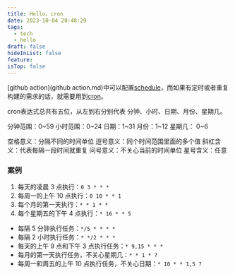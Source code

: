 ```yaml
---
title: Hello，cron
date: 2023-10-04 20:48:29
tags:
  - tech
  - hello
draft: false
hideInList: false
feature: 
isTop: false
---
```


[github action](github action.md)中可以配置[schedule](schedule.md)，而如果有定时或者重复构建的需求的话，就需要用到[cron](cron.md)。

cron表达式总共有五位，从左到右分别代表 分钟、小时、日期、月份、星期几。

分钟范围：0~59
小时范围：0~24
日期：1~31
月份：1~12
星期几： 0~6


空格意义：分隔不同的时间单位
逗号意义：同个时间范围里面的多个值
斜杠含义：代表每隔一段时间就重复
问号意义：不关心当前的时间单位
星号含义：任意

<!--more-->

### 案例


1. 每天的凌晨 3 点执行：`0 3 * * *`
2. 每周一的上午 10 点执行：`0 10 * * 1`
3. 每个月的第一天执行：`* * 1 * *`
4. 每个星期五的下午 4 点执行：`* 16 * * 5`

- 每隔 5 分钟执行任务：`*/5 * * * *`
- 每隔 2 小时执行任务：`* */2 * * *`
- 每天的上午 9 点和下午 3 点执行任务：`* 9,15 * * *`
- 每月的第一天执行任务，不关心星期几：`* * 1 * ?`
- 每周一和周五的上午 10 点执行任务，不关心日期：`* 10 * * 1,5 ?`